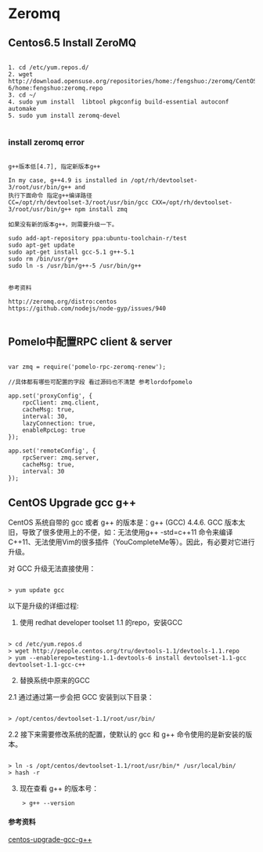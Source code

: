 # Zeromq

## Centos6.5 Install ZeroMQ

```

1. cd /etc/yum.repos.d/
2. wget http://download.opensuse.org/repositories/home:/fengshuo:/zeromq/CentOS_CentOS-6/home:fengshuo:zeromq.repo
3. cd ~/
4. sudo yum install  libtool pkgconfig build-essential autoconf automake
5. sudo yum install zeromq-devel


```

### install zeromq error

```

g++版本低[4.7], 指定新版本g++

In my case, g++4.9 is installed in /opt/rh/devtoolset-3/root/usr/bin/g++ and
执行下面命令 指定g++编译路径
CC=/opt/rh/devtoolset-3/root/usr/bin/gcc CXX=/opt/rh/devtoolset-3/root/usr/bin/g++ npm install zmq

如果没有新的版本g++，则需要升级一下。

sudo add-apt-repository ppa:ubuntu-toolchain-r/test
sudo apt-get update
sudo apt-get install gcc-5.1 g++-5.1
sudo rm /bin/usr/g++
sudo ln -s /usr/bin/g++-5 /usr/bin/g++


参考资料

http://zeromq.org/distro:centos
https://github.com/nodejs/node-gyp/issues/940


```

## Pomelo中配置RPC client & server 

```

var zmq = require('pomelo-rpc-zeromq-renew');

//具体都有哪些可配置的字段 看过源码也不清楚 参考lordofpomelo

app.set('proxyConfig', {
    rpcClient: zmq.client,
    cacheMsg: true,
    interval: 30,
    lazyConnection: true,
    enableRpcLog: true
});

app.set('remoteConfig', {
    rpcServer: zmq.server,
    cacheMsg: true,
    interval: 30
});

```

## CentOS Upgrade gcc g++

CentOS 系统自带的 gcc 或者 g++ 的版本是：g++ (GCC) 4.4.6. GCC 版本太旧，导致了很多使用上的不便，如：无法使用g++ -std=c++11 命令来编译 C++11、无法使用Vim的很多插件（YouCompleteMe等）。因此，有必要对它进行升级。

对 GCC 升级无法直接使用：

```

> yum update gcc

```

以下是升级的详细过程:

1. 使用 redhat developer toolset 1.1 的repo，安装GCC

```

> cd /etc/yum.repos.d
> wget http://people.centos.org/tru/devtools-1.1/devtools-1.1.repo 
> yum --enablerepo=testing-1.1-devtools-6 install devtoolset-1.1-gcc devtoolset-1.1-gcc-c++

```

2. 替换系统中原来的GCC
        
2.1 通过通过第一步会把 GCC 安装到以下目录：
```

> /opt/centos/devtoolset-1.1/root/usr/bin/

```

2.2 接下来需要修改系统的配置，使默认的 gcc 和 g++ 命令使用的是新安装的版本。

```

> ln -s /opt/centos/devtoolset-1.1/root/usr/bin/* /usr/local/bin/
> hash -r

```    
3. 现在查看 g++ 的版本号：

```
    > g++ --version

```


#### 参考资料
[centos-upgrade-gcc-g++](http://www.wengweitao.com/centos-sheng-ji-gcc-he-g-de-fang-fa.html)
